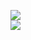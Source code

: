 [![](https://img.shields.io/badge/Made%20With-Github%20Spray-lightgrey.svg?style=for-the-badge&logo=github)](https://github.com/Annihil/github-spray#31538)  
[![](https://i.imgur.com/2DrTn0Z.gif)](https://github.com/Annihil/github-spray)